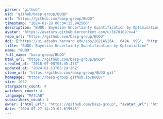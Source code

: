 ```yaml
---
parser: "github"
uid: "github/basp-group/BUQO"
url: "https://github.com/basp-group/BUQO"
timestamp: "2024-01-28 00:34:15.942560"
description: "BUQO: Bayesian Uncertainty Quantification by Optimisation"
avatar: "https://avatars.githubusercontent.com/u/3670102?v=4"
repo_url: "https://github.com/basp-group/BUQO"
doi: ["https://ui.adsabs.harvard.edu/abs/2021A%26A...649A..99S", "https://ui.adsabs.harvard.edu/abs/2018arXiv180300889R", "https://ui.adsabs.harvard.edu/abs/2023ascl.soft12003R/abstract"]
title: "BUQO: Bayesian Uncertainty Quantification by Optimization"
name: "BUQO"
full_name: "basp-group/BUQO"
html_url: "https://github.com/basp-group/BUQO"
created_at: "2018-07-08T08:45:37Z"
updated_at: "2024-01-13T05:24:26Z"
clone_url: "https://github.com/basp-group/BUQO.git"
homepage: "https://basp-group.github.io/BUQO/"
size: 1037
stargazers_count: 4
watchers_count: 4
language: "MATLAB"
subscribers_count: 4
owner: {"html_url": "https://github.com/basp-group", "avatar_url": "https://avatars.githubusercontent.com/u/3670102?v=4", "login": "basp-group", "type": "User"}
date: "2024-07-27 14:23:02.619545"
---
```

